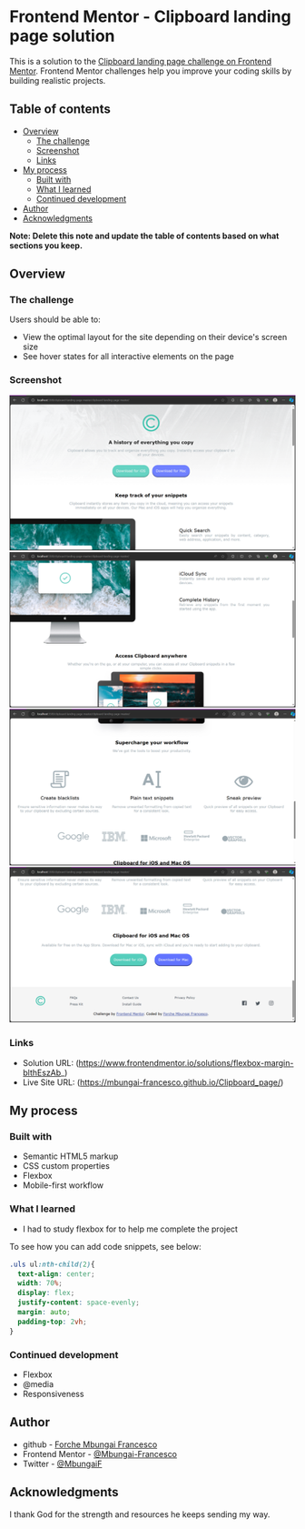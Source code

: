 # Frontend Mentor - Clipboard landing page solution

This is a solution to the [Clipboard landing page challenge on Frontend Mentor](https://www.frontendmentor.io/challenges/clipboard-landing-page-5cc9bccd6c4c91111378ecb9). Frontend Mentor challenges help you improve your coding skills by building realistic projects. 

## Table of contents 

- [Overview](#overview)
  - [The challenge](#the-challenge)
  - [Screenshot](#screenshot)
  - [Links](#links)
- [My process](#my-process)
  - [Built with](#built-with)
  - [What I learned](#what-i-learned)
  - [Continued development](#continued-development)
- [Author](#author)
- [Acknowledgments](#acknowledgments)

**Note: Delete this note and update the table of contents based on what sections you keep.**

## Overview

### The challenge

Users should be able to:

- View the optimal layout for the site depending on their device's screen size
- See hover states for all interactive elements on the page

### Screenshot

![](./ScreenShots/Screenshot1.png)
![](./ScreenShots/Screenshot2.png)
![](./ScreenShots/Screenshot3.png)
![](./ScreenShots/Screenshot4.png)

### Links

- Solution URL: (https://www.frontendmentor.io/solutions/flexbox-margin-blthEszAb_)
- Live Site URL: (https://mbungai-francesco.github.io/Clipboard_page/)

## My process

### Built with

- Semantic HTML5 markup
- CSS custom properties
- Flexbox
- Mobile-first workflow

### What I learned

- I had to study flexbox for to help me complete the project

To see how you can add code snippets, see below:

```css
.uls ul:nth-child(2){
  text-align: center;
  width: 70%;
  display: flex;
  justify-content: space-evenly;
  margin: auto;
  padding-top: 2vh;
}
```

### Continued development

- Flexbox
- @media
- Responsiveness

## Author

- github - [Forche Mbungai Francesco](https://github.com/Mbungai-Francesco)
- Frontend Mentor - [@Mbungai-Francesco](https://www.frontendmentor.io/profile/Mbungai-Francesco)
- Twitter - [@MbungaiF](https://twitter.com/MbungaiF)

## Acknowledgments

I thank God for the strength and resources he keeps sending my way.
